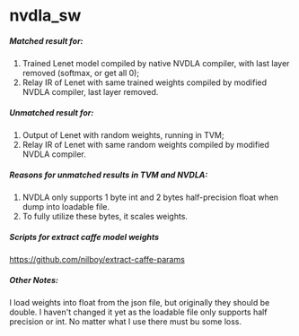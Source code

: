 # nvdla_sw


##### Matched result for:

1. Trained Lenet model compiled by native NVDLA compiler, with last layer removed (softmax, or get all 0);
2. Relay IR of Lenet with same trained weights compiled by modified NVDLA compiler, last layer removed.

##### Unmatched result for:

1. Output of Lenet with random weights, running in TVM;
2. Relay IR of Lenet with same random weights compiled by modified NVDLA compiler.
    
##### Reasons for unmatched results in TVM and NVDLA:

1. NVDLA only supports 1 byte int and 2 bytes half-precision float when dump into loadable file.
2. To fully utilize these bytes, it scales weights.
    
    
##### Scripts for extract caffe model weights
https://github.com/nilboy/extract-caffe-params


##### Other Notes:

  I load weights into float from the json file, but originally they should be double. I haven't changed it yet as the loadable file only supports half precision or int. No matter what I use there must bu some loss.
